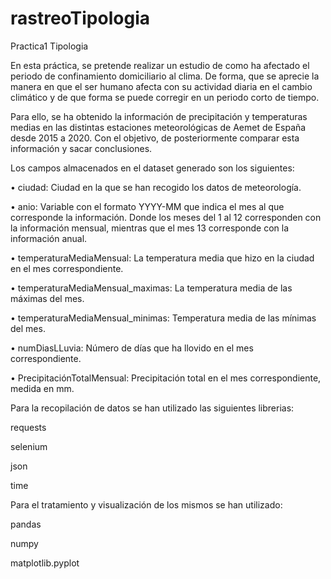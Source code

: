 # rastreoTipologia
Practica1 Tipologia

En esta práctica, se pretende realizar un estudio de como ha afectado el periodo de confinamiento domiciliario al clima. De forma, que se aprecie la manera en que el ser humano afecta con su actividad diaria en el cambio climático y de que forma se puede corregir en un periodo corto de tiempo.

Para ello, se ha obtenido la información de precipitación y temperaturas medias en las distintas estaciones meteorológicas de Aemet de España desde 2015 a 2020. Con el objetivo, de posteriormente comparar esta información y sacar conclusiones.

Los campos almacenados en el dataset generado son los siguientes:

•	ciudad: Ciudad en la que se han recogido los datos de meteorología.

•	anio: Variable con el formato YYYY-MM que indica el mes al que corresponde la información. Donde los meses del 1 al 12 corresponden con la información mensual, mientras que el mes 13 corresponde con la información anual.

•	temperaturaMediaMensual: La temperatura media que hizo en la ciudad en el mes correspondiente.

•	temperaturaMediaMensual_maximas: La temperatura media de las máximas del mes.

•	temperaturaMediaMensual_minimas: Temperatura media de las mínimas del mes.

•	numDiasLLuvia: Número de días que ha llovido en el mes correspondiente.

•	PrecipitaciónTotalMensual: Precipitación total en el mes correspondiente, medida en mm.

Para la recopilación de datos se han utilizado las siguientes librerias:

requests

selenium

json

time


Para el tratamiento y visualización de los mismos se han utilizado:

pandas

numpy

matplotlib.pyplot
